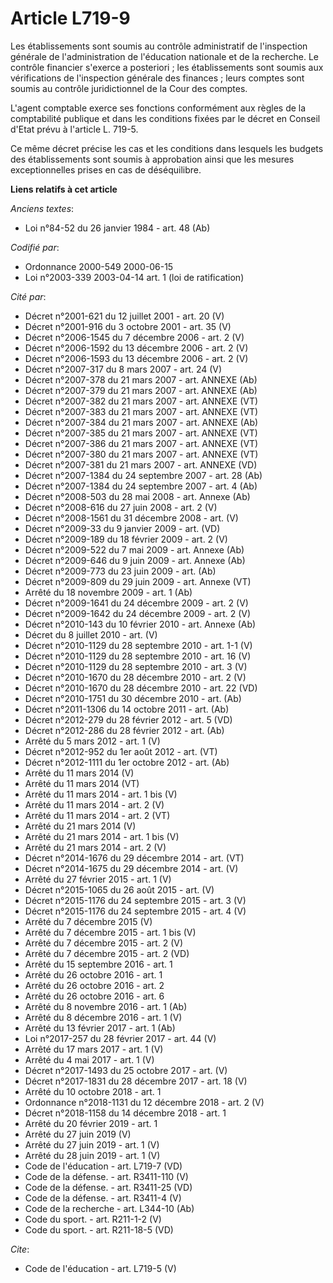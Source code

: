 # Article L719-9

Les établissements sont soumis au contrôle administratif de l'inspection générale de l'administration de l'éducation
nationale et de la recherche. Le contrôle financier s'exerce a posteriori ; les établissements sont soumis aux vérifications
de l'inspection générale des finances ; leurs comptes sont soumis au contrôle juridictionnel de la Cour des comptes.

L'agent comptable exerce ses fonctions conformément aux règles de la comptabilité publique et dans les conditions fixées par
le décret en Conseil d'Etat prévu à l'article L. 719-5.

Ce même décret précise les cas et les conditions dans lesquels les budgets des établissements sont soumis à approbation ainsi
que les mesures exceptionnelles prises en cas de déséquilibre.

**Liens relatifs à cet article**

_Anciens textes_:

  - Loi n°84-52 du 26 janvier 1984 - art. 48 (Ab)

_Codifié par_:

  - Ordonnance 2000-549 2000-06-15
  - Loi n°2003-339 2003-04-14 art. 1 (loi de ratification)

_Cité par_:

  - Décret n°2001-621 du 12 juillet 2001 - art. 20 (V)
  - Décret n°2001-916 du 3 octobre 2001 - art. 35 (V)
  - Décret n°2006-1545 du 7 décembre 2006 - art. 2 (V)
  - Décret n°2006-1592 du 13 décembre 2006 - art. 2 (V)
  - Décret n°2006-1593 du 13 décembre 2006 - art. 2 (V)
  - Décret n°2007-317 du 8 mars 2007 - art. 24 (V)
  - Décret  n°2007-378 du 21 mars 2007 - art. ANNEXE (Ab)
  - Décret  n°2007-379 du 21 mars 2007 - art. ANNEXE (Ab)
  - Décret  n°2007-382 du 21 mars 2007 - art. ANNEXE (VT)
  - Décret  n°2007-383 du 21 mars 2007 - art. ANNEXE (VT)
  - Décret  n°2007-384 du 21 mars 2007 - art. ANNEXE (Ab)
  - Décret  n°2007-385 du 21 mars 2007 - art. ANNEXE (VT)
  - Décret  n°2007-386 du 21 mars 2007 - art. ANNEXE (VT)
  - Décret n°2007-380 du 21 mars 2007 - art. ANNEXE (VT)
  - Décret n°2007-381 du 21 mars 2007 - art. ANNEXE (VD)
  - Décret n°2007-1384 du 24 septembre 2007 - art. 28 (Ab)
  - Décret n°2007-1384 du 24 septembre 2007 - art. 4 (Ab)
  - Décret n°2008-503 du 28 mai 2008 - art. Annexe (Ab)
  - Décret n°2008-616 du 27 juin 2008 - art. 2 (V)
  - Décret n°2008-1561 du 31 décembre 2008 - art. (V)
  - Décret n°2009-33 du 9 janvier 2009 - art. (VD)
  - Décret n°2009-189 du 18 février 2009 - art. 2 (V)
  - Décret n°2009-522 du 7 mai 2009 - art. Annexe (Ab)
  - Décret n°2009-646 du 9 juin 2009 - art. Annexe (Ab)
  - Décret n°2009-773 du 23 juin 2009 - art. (Ab)
  - Décret n°2009-809 du 29 juin 2009 - art. Annexe (VT)
  - Arrêté du 18 novembre 2009 - art. 1 (Ab)
  - Décret n°2009-1641 du 24 décembre 2009 - art. 2 (V)
  - Décret n°2009-1642 du 24 décembre 2009 - art. 2 (V)
  - Décret n°2010-143 du 10 février 2010 - art. Annexe (Ab)
  - Décret du 8 juillet 2010 - art. (V)
  - Décret n°2010-1129 du 28 septembre 2010 - art. 1-1 (V)
  - Décret n°2010-1129 du 28 septembre 2010 - art. 16 (V)
  - Décret n°2010-1129 du 28 septembre 2010 - art. 3 (V)
  - Décret n°2010-1670 du 28 décembre 2010 - art. 2 (V)
  - Décret n°2010-1670 du 28 décembre 2010 - art. 22 (VD)
  - Décret n°2010-1751 du 30 décembre 2010 - art. (Ab)
  - Décret n°2011-1306 du 14 octobre 2011 - art. (Ab)
  - Décret n°2012-279 du 28 février 2012 - art. 5 (VD)
  - Décret n°2012-286 du 28 février 2012 - art. (Ab)
  - Arrêté du 5 mars 2012 - art. 1 (V)
  - Décret n°2012-952 du 1er août 2012 - art. (VT)
  - Décret n°2012-1111 du 1er octobre 2012 - art. (Ab)
  - Arrêté du 11 mars 2014 (V)
  - Arrêté du 11 mars 2014 (VT)
  - Arrêté du 11 mars 2014 - art. 1 bis (V)
  - Arrêté du 11 mars 2014 - art. 2 (V)
  - Arrêté du 11 mars 2014 - art. 2 (VT)
  - Arrêté du 21 mars 2014 (V)
  - Arrêté du 21 mars 2014 - art. 1 bis (V)
  - Arrêté du 21 mars 2014 - art. 2 (V)
  - Décret n°2014-1676 du 29 décembre 2014 - art. (VT)
  - Décret n°2014-1675 du 29 décembre 2014 - art. (V)
  - Arrêté du 27 février 2015 - art. 1 (V)
  - Décret n°2015-1065 du 26 août 2015 - art. (V)
  - Décret n°2015-1176 du 24 septembre 2015 - art. 3 (V)
  - Décret n°2015-1176 du 24 septembre 2015 - art. 4 (V)
  - Arrêté du 7 décembre 2015 (V)
  - Arrêté du 7 décembre 2015 - art. 1 bis (V)
  - Arrêté du 7 décembre 2015 - art. 2 (V)
  - Arrêté du 7 décembre 2015 - art. 2 (VD)
  - Arrêté du 15 septembre 2016 - art. 1
  - Arrêté du 26 octobre 2016 - art. 1
  - Arrêté du 26 octobre 2016 - art. 2
  - Arrêté du 26 octobre 2016 - art. 6
  - Arrêté du 8 novembre 2016 - art. 1 (Ab)
  - Arrêté du 8 décembre 2016 - art. 1 (V)
  - Arrêté du 13 février 2017 - art. 1 (Ab)
  - Loi n°2017-257 du 28 février 2017 - art. 44 (V)
  - Arrêté du 17 mars 2017 - art. 1 (V)
  - Arrêté du 4 mai 2017 - art. 1 (V)
  - Décret n°2017-1493 du 25 octobre 2017 - art. (V)
  - Décret n°2017-1831 du 28 décembre 2017 - art. 18 (V)
  - Arrêté du 10 octobre 2018 - art. 1
  - Ordonnance n°2018-1131 du 12 décembre 2018 - art. 2 (V)
  - Décret n°2018-1158 du 14 décembre 2018 - art. 1
  - Arrêté du 20 février 2019 - art. 1
  - Arrêté du 27 juin 2019 (V)
  - Arrêté du 27 juin 2019 - art. 1 (V)
  - Arrêté du 28 juin 2019 - art. 1 (V)
  - Code de l'éducation - art. L719-7 (VD)
  - Code de la défense. - art. R3411-110 (V)
  - Code de la défense. - art. R3411-25 (VD)
  - Code de la défense. - art. R3411-4 (V)
  - Code de la recherche - art. L344-10 (Ab)
  - Code du sport. - art. R211-1-2 (V)
  - Code du sport. - art. R211-18-5 (VD)

_Cite_:

  - Code de l'éducation - art. L719-5 (V)
